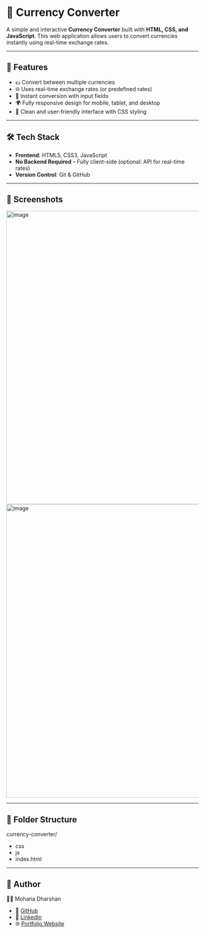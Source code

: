 # 💱 Currency Converter

A simple and interactive **Currency Converter** built with **HTML, CSS, and JavaScript**. This web application allows users to convert currencies instantly using real-time exchange rates.

---

## 🚀 Features

- 💵 Convert between multiple currencies  
- 🌐 Uses real-time exchange rates (or predefined rates)  
- 🔢 Instant conversion with input fields  
- 🌍 Fully responsive design for mobile, tablet, and desktop  
- 🎨 Clean and user-friendly interface with CSS styling  

---

## 🛠️ Tech Stack

- **Frontend**: HTML5, CSS3, JavaScript  
- **No Backend Required** – Fully client-side (optional: API for real-time rates)  
- **Version Control**: Git & GitHub  

---

## 📸 Screenshots

<img width="1366" height="768" alt="image" src="https://github.com/user-attachments/assets/11b241c9-cd44-4d46-ba70-1e06d76aae9f" />
<img width="1366" height="768" alt="image" src="https://github.com/user-attachments/assets/cec7c3d8-faa3-4693-96b8-b3d460cbcb93" />

---

## 📂 Folder Structure

currency-converter/
- css
- js
- index.html 

---

## 🤝 Author

👨‍💻 Mohana Dharshan
- 🐙 [GitHub](https://github.com/MDharshan27)
- 💼 [LinkedIn](https://www.linkedin.com/in/mdharshan)
- 🌐 [Portfolio Website](https://mdharshan27.github.io/Protfolio/)

